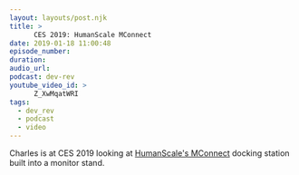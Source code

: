 ```yaml
---
layout: layouts/post.njk
title: >
      CES 2019: HumanScale MConnect
date: 2019-01-18 11:00:48
episode_number: 
duration: 
audio_url: 
podcast: dev-rev
youtube_video_id: >
      Z_XwMqatWRI
tags: 
  - dev_rev
  - podcast
  - video
---
```


Charles is at CES 2019 looking at [HumanScale's MConnect](https://amzn.to/2Eu1k8q) docking station built into a monitor stand.
